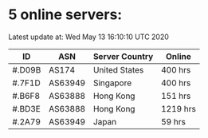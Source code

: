 # 5 online servers:

Latest update at: Wed May 13 16:10:10 UTC 2020

| ID | ASN | Server Country | Online |
| -- | --- | -------------- | ------ |
| #.D09B | AS174 | United States | 400 hrs |
| #.7F1D | AS63949 | Singapore | 400 hrs |
| #.B6F8 | AS63888 | Hong Kong | 151 hrs |
| #.BD3E | AS63888 | Hong Kong | 1219 hrs |
| #.2A79 | AS63949 | Japan | 59 hrs |

